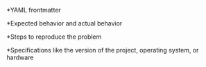 
*YAML frontmatter

*Expected behavior and actual behavior

*Steps to reproduce the problem

*Specifications like the version of the project, operating system, or hardware
